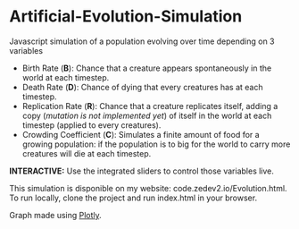 # Artificial-Evolution-Simulation

Javascript simulation of a population evolving over time depending on 3 variables

- Birth Rate (**B**): Chance that a creature appears spontaneously in the world at each timestep.
- Death Rate (**D**): Chance of dying that every creatures has at each timestep.
- Replication Rate (**R**): Chance that a creature replicates itself, adding a copy (*mutation is not implemented yet*) of itself in the world at each timestep (applied to every creatures).
- Crowding Coefficient (**C**): Simulates a finite amount of food for a growing population: if the population is to big for the world to carry more creatures will die at each timestep.

**INTERACTIVE:** Use the integrated sliders to control those variables live.

This simulation is disponible on my website: code.zedev2.io/Evolution.html. To run locally, clone the project and run index.html in your browser.

Graph made using [Plotly](https://plot.ly/javascript/).

